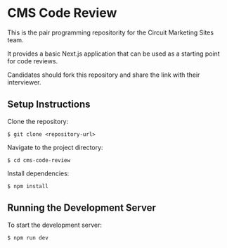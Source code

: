 # CMS Code Review

This is the pair programming repositority for the Circuit Marketing Sites team.

It provides a basic Next.js application that can be used as a starting point for code reviews.

Candidates should fork this repository and share the link with their interviewer.

## Setup Instructions

Clone the repository:

`$ git clone <repository-url>`

Navigate to the project directory:

`$ cd cms-code-review`

Install dependencies:

`$ npm install`

## Running the Development Server

To start the development server:

`$ npm run dev`
